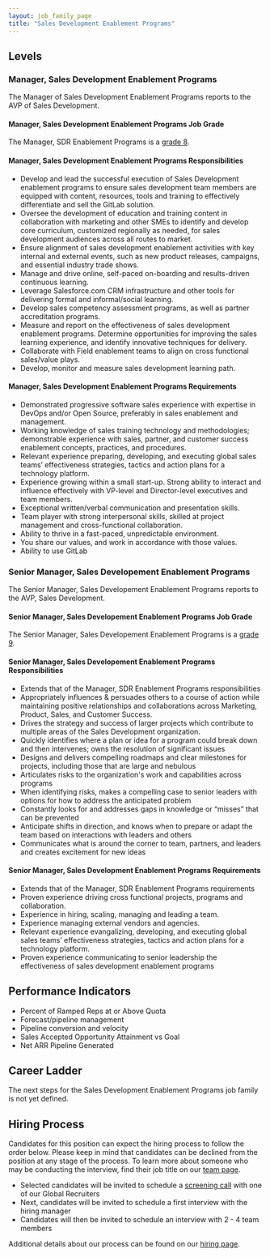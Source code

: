 ```yaml
---
layout: job_family_page
title: "Sales Development Enablement Programs"
---
```


## Levels

### Manager, Sales Development Enablement Programs

The Manager of Sales Development Enablement Programs reports to the AVP of Sales Development.

#### Manager, Sales Development Enablement Programs Job Grade

The Manager, SDR Enablement Programs is a [grade 8](/handbook/total-rewards/compensation/compensation-calculator/#gitlab-job-grades).

#### Manager, Sales Development Enablement Programs Responsibilities

* Develop and lead the successful execution of Sales Development enablement programs to ensure sales development team members are equipped with content, resources, tools and training to effectively differentiate and sell the GitLab solution.
* Oversee the development of education and training content in collaboration with marketing and other SMEs to identify and develop core curriculum, customized regionally as needed, for sales development audiences across all routes to market.
* Ensure alignment of sales development enablement activities with key internal and external events, such as new product releases, campaigns, and essential industry trade shows.
* Manage and drive online, self-paced on-boarding and results-driven continuous learning.
* Leverage Salesforce.com CRM infrastructure and other tools for delivering formal and informal/social learning.
* Develop sales competency assessment programs, as well as partner accreditation programs.
* Measure and report on the effectiveness of sales development enablement programs. Determine opportunities for improving the sales learning experience, and identify innovative techniques for delivery.
* Collaborate with Field enablement teams to align on cross functional sales/value plays.
* Develop, monitor and measure sales development learning path.

#### Manager, Sales Development Enablement Programs Requirements

* Demonstrated progressive software sales experience with expertise in DevOps and/or Open Source, preferably in sales enablement and management.
* Working knowledge of sales training technology and methodologies; demonstrable experience with sales, partner, and customer success enablement concepts, practices, and procedures.
* Relevant experience preparing, developing, and executing global sales teams’ effectiveness strategies, tactics and action plans for a technology platform.
* Experience growing within a small start-up. Strong ability to interact and influence effectively with VP-level and Director-level executives and team members.
* Exceptional written/verbal communication and presentation skills.
* Team player with strong interpersonal skills, skilled at project management and cross-functional collaboration.
* Ability to thrive in a fast-paced, unpredictable environment.
* You share our values, and work in accordance with those values.
* Ability to use GitLab

### Senior Manager, Sales Developement Enablement Programs

The Senior Manager, Sales Developement Enablement Programs reports to the AVP, Sales Development.

#### Senior Manager, Sales Developement Enablement Programs Job Grade

The Senior Manager, Sales Developement Enablement Programs is a [grade 9](/handbook/total-rewards/compensation/compensation-calculator/#gitlab-job-grades).

#### Senior Manager, Sales Developement Enablement Programs Responsibilities 

* Extends that of the Manager, SDR Enablement Programs responsibilities
* Appropriately influences & persuades others to a course of action while maintaining positive relationships and collaborations across Marketing, Product, Sales, and Customer Success.
* Drives the strategy and success of larger projects which contribute to multiple areas of the Sales Development organization.
* Quickly identifies where a plan or idea for a program could break down and then intervenes; owns the resolution of significant issues
* Designs and delivers compelling roadmaps and clear milestones for projects, including those that are large and nebulous
* Articulates risks to the organization's work and capabilities across programs
* When identifying risks, makes a compelling case to senior leaders with options for how to address the anticipated problem
* Constantly looks for and addresses gaps in knowledge or “misses” that can be prevented
* Anticipate shifts in direction, and knows when to prepare or adapt the team based on interactions with leaders and others
* Communicates what is around the corner to team, partners, and leaders and creates excitement for new ideas

#### Senior Manager, Sales Development Enablement Programs Requirements

* Extends that of the Manager, SDR Enablement Programs requirements
* Proven experience driving cross functional projects, programs and collaboration.
* Experience in hiring, scaling, managing and leading a team.
* Experience managing external vendors and agencies.
* Relevant experience evangalizing, developing, and executing global sales teams’ effectiveness strategies, tactics and action plans for a technology platform.
* Proven experience communicating to senior leadership the effectiveness of sales development enablement programs

## Performance Indicators

* Percent of Ramped Reps at or Above Quota
* Forecast/pipeline management
* Pipeline conversion and velocity
* Sales Accepted Opportunity Attainment vs Goal
* Net ARR Pipeline Generated

## Career Ladder

The next steps for the Sales Development Enablement Programs job family is not yet defined.

## Hiring Process
 
Candidates for this position can expect the hiring process to follow the order below. Please keep in mind that candidates can be declined from the position at any stage of the process. To learn more about someone who may be conducting the interview, find their job title on our [team page](/company/team/).
 
* Selected candidates will be invited to schedule a [screening call](/handbook/hiring/#screening-call) with one of our Global Recruiters
* Next, candidates will be invited to schedule a first interview with the hiring manager
* Candidates will then be invited to schedule an interview with 2 - 4 team members
 
Additional details about our process can be found on our [hiring page](/handbook/hiring/).
